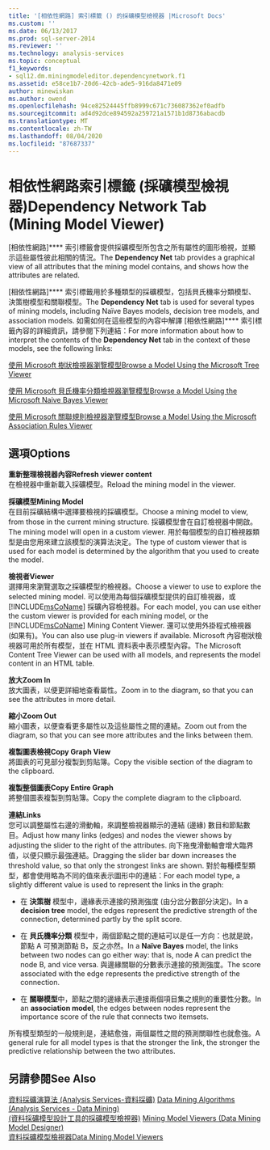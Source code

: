 ```yaml
---
title: '[相依性網路] 索引標籤 () 的採礦模型檢視器 |Microsoft Docs'
ms.custom: ''
ms.date: 06/13/2017
ms.prod: sql-server-2014
ms.reviewer: ''
ms.technology: analysis-services
ms.topic: conceptual
f1_keywords:
- sql12.dm.miningmodeleditor.dependencynetwork.f1
ms.assetid: e58ce1b7-20d6-42cb-ade5-916da8471e09
author: minewiskan
ms.author: owend
ms.openlocfilehash: 94ce82524445ffb8999c671c736087362ef0adfb
ms.sourcegitcommit: ad4d92dce894592a259721a1571b1d8736abacdb
ms.translationtype: MT
ms.contentlocale: zh-TW
ms.lasthandoff: 08/04/2020
ms.locfileid: "87687337"
---
```

# <a name="dependency-network-tab-mining-model-viewer"></a><span data-ttu-id="8b01b-102">相依性網路索引標籤 (採礦模型檢視器)</span><span class="sxs-lookup"><span data-stu-id="8b01b-102">Dependency Network Tab (Mining Model Viewer)</span></span>
  <span data-ttu-id="8b01b-103">[相依性網路]\*\*\*\* 索引標籤會提供採礦模型所包含之所有屬性的圖形檢視，並顯示這些屬性彼此相關的情況。</span><span class="sxs-lookup"><span data-stu-id="8b01b-103">The **Dependency Net** tab provides a graphical view of all attributes that the mining model contains, and shows how the attributes are related.</span></span>  
  
 <span data-ttu-id="8b01b-104">[相依性網路]\*\*\*\* 索引標籤用於多種類型的採礦模型，包括貝氏機率分類模型、決策樹模型和關聯模型。</span><span class="sxs-lookup"><span data-stu-id="8b01b-104">The **Dependency Net**  tab is used for several types of mining models, including Naïve Bayes models, decision tree models, and association models.</span></span> <span data-ttu-id="8b01b-105">如需如何在這些模型的內容中解譯 [相依性網路]\*\*\*\* 索引標籤內容的詳細資訊，請參閱下列連結：</span><span class="sxs-lookup"><span data-stu-id="8b01b-105">For more information about how to interpret the contents of the **Dependency Net**  tab in the context of these models, see the following links:</span></span>  
  
 [<span data-ttu-id="8b01b-106">使用 Microsoft 樹狀檢視器瀏覽模型</span><span class="sxs-lookup"><span data-stu-id="8b01b-106">Browse a Model Using the Microsoft Tree Viewer</span></span>](data-mining/browse-a-model-using-the-microsoft-tree-viewer.md)  
  
 [<span data-ttu-id="8b01b-107">使用 Microsoft 貝氏機率分類檢視器瀏覽模型</span><span class="sxs-lookup"><span data-stu-id="8b01b-107">Browse a Model Using the Microsoft Naive Bayes Viewer</span></span>](data-mining/browse-a-model-using-the-microsoft-naive-bayes-viewer.md)  
  
 [<span data-ttu-id="8b01b-108">使用 Microsoft 關聯規則檢視器瀏覽模型</span><span class="sxs-lookup"><span data-stu-id="8b01b-108">Browse a Model Using the Microsoft Association Rules Viewer</span></span>](data-mining/browse-a-model-using-the-microsoft-association-rules-viewer.md)  
  
## <a name="options"></a><span data-ttu-id="8b01b-109">選項</span><span class="sxs-lookup"><span data-stu-id="8b01b-109">Options</span></span>  
 <span data-ttu-id="8b01b-110">**重新整理檢視器內容**</span><span class="sxs-lookup"><span data-stu-id="8b01b-110">**Refresh viewer content**</span></span>  
 <span data-ttu-id="8b01b-111">在檢視器中重新載入採礦模型。</span><span class="sxs-lookup"><span data-stu-id="8b01b-111">Reload the mining model in the viewer.</span></span>  
  
 <span data-ttu-id="8b01b-112">**採礦模型**</span><span class="sxs-lookup"><span data-stu-id="8b01b-112">**Mining Model**</span></span>  
 <span data-ttu-id="8b01b-113">在目前採礦結構中選擇要檢視的採礦模型。</span><span class="sxs-lookup"><span data-stu-id="8b01b-113">Choose a mining model to view, from those in the current mining structure.</span></span> <span data-ttu-id="8b01b-114">採礦模型會在自訂檢視器中開啟。</span><span class="sxs-lookup"><span data-stu-id="8b01b-114">The mining model will open in a custom viewer.</span></span> <span data-ttu-id="8b01b-115">用於每個模型的自訂檢視器類型是由您用來建立該模型的演算法決定。</span><span class="sxs-lookup"><span data-stu-id="8b01b-115">The type of custom viewer that is used for each model is determined by the algorithm that you used to create the model.</span></span>  
  
 <span data-ttu-id="8b01b-116">**檢視者**</span><span class="sxs-lookup"><span data-stu-id="8b01b-116">**Viewer**</span></span>  
 <span data-ttu-id="8b01b-117">選擇用來瀏覽選取之採礦模型的檢視器。</span><span class="sxs-lookup"><span data-stu-id="8b01b-117">Choose a viewer to use to explore the selected mining model.</span></span> <span data-ttu-id="8b01b-118">可以使用為每個採礦模型提供的自訂檢視器，或 [!INCLUDE[msCoName](../includes/msconame-md.md)] 採礦內容檢視器。</span><span class="sxs-lookup"><span data-stu-id="8b01b-118">For each model, you can use either the custom viewer is provided for each mining model, or the [!INCLUDE[msCoName](../includes/msconame-md.md)] Mining Content Viewer.</span></span> <span data-ttu-id="8b01b-119">還可以使用外掛程式檢視器 (如果有)。</span><span class="sxs-lookup"><span data-stu-id="8b01b-119">You can also use plug-in viewers if available.</span></span> <span data-ttu-id="8b01b-120">Microsoft 內容樹狀檢視器可用於所有模型，並在 HTML 資料表中表示模型內容。</span><span class="sxs-lookup"><span data-stu-id="8b01b-120">The Microsoft Content Tree Viewer can be used with all models, and represents the model content in an HTML table.</span></span>  
  
 <span data-ttu-id="8b01b-121">**放大**</span><span class="sxs-lookup"><span data-stu-id="8b01b-121">**Zoom In**</span></span>  
 <span data-ttu-id="8b01b-122">放大圖表，以便更詳細地查看屬性。</span><span class="sxs-lookup"><span data-stu-id="8b01b-122">Zoom in to the diagram, so that you can see the attributes in more detail.</span></span>  
  
 <span data-ttu-id="8b01b-123">**縮小**</span><span class="sxs-lookup"><span data-stu-id="8b01b-123">**Zoom Out**</span></span>  
 <span data-ttu-id="8b01b-124">縮小圖表，以便查看更多屬性以及這些屬性之間的連結。</span><span class="sxs-lookup"><span data-stu-id="8b01b-124">Zoom out from the diagram, so that you can see more attributes and the links between them.</span></span>  
  
 <span data-ttu-id="8b01b-125">**複製圖表檢視**</span><span class="sxs-lookup"><span data-stu-id="8b01b-125">**Copy Graph View**</span></span>  
 <span data-ttu-id="8b01b-126">將圖表的可見部分複製到剪貼簿。</span><span class="sxs-lookup"><span data-stu-id="8b01b-126">Copy the visible section of the diagram to the clipboard.</span></span>  
  
 <span data-ttu-id="8b01b-127">**複製整個圖表**</span><span class="sxs-lookup"><span data-stu-id="8b01b-127">**Copy Entire Graph**</span></span>  
 <span data-ttu-id="8b01b-128">將整個圖表複製到剪貼簿。</span><span class="sxs-lookup"><span data-stu-id="8b01b-128">Copy the complete diagram to the clipboard.</span></span>  
  
 <span data-ttu-id="8b01b-129">**連結**</span><span class="sxs-lookup"><span data-stu-id="8b01b-129">**Links**</span></span>  
 <span data-ttu-id="8b01b-130">您可以調整屬性右邊的滑動軸，來調整檢視器顯示的連結 (邊緣) 數目和節點數目。</span><span class="sxs-lookup"><span data-stu-id="8b01b-130">Adjust how many links (edges) and nodes the viewer shows by adjusting the slider to the right of the attributes.</span></span> <span data-ttu-id="8b01b-131">向下拖曳滑動軸會增大臨界值，以便只顯示最強連結。</span><span class="sxs-lookup"><span data-stu-id="8b01b-131">Dragging the slider bar down increases the threshold value, so that only the strongest links are shown.</span></span> <span data-ttu-id="8b01b-132">對於每種模型類型，都會使用略為不同的值來表示圖形中的連結：</span><span class="sxs-lookup"><span data-stu-id="8b01b-132">For each model type, a slightly different value is used to represent the links in the graph:</span></span>  
  
-   <span data-ttu-id="8b01b-133">在 **決策樹** 模型中，邊緣表示連接的預測強度 (由分岔分數部分決定)。</span><span class="sxs-lookup"><span data-stu-id="8b01b-133">In a **decision tree** model, the edges represent the predictive strength of the connection, determined partly by the split score.</span></span>  
  
-   <span data-ttu-id="8b01b-134">在 **貝氏機率分類** 模型中，兩個節點之間的連結可以是任一方向：也就是說，節點 A 可預測節點 B，反之亦然。</span><span class="sxs-lookup"><span data-stu-id="8b01b-134">In a **Naïve Bayes** model, the links between two nodes can go either way: that is, node A can predict the node B, and vice versa.</span></span> <span data-ttu-id="8b01b-135">與邊緣關聯的分數表示連接的預測強度。</span><span class="sxs-lookup"><span data-stu-id="8b01b-135">The score associated with the edge represents the predictive strength of the connection.</span></span>  
  
-   <span data-ttu-id="8b01b-136">在 **關聯模型**中，節點之間的邊緣表示連接兩個項目集之規則的重要性分數。</span><span class="sxs-lookup"><span data-stu-id="8b01b-136">In an **association model**, the edges between nodes represent the importance score of the rule that connects two itemsets.</span></span>  
  
 <span data-ttu-id="8b01b-137">所有模型類型的一般規則是，連結愈強，兩個屬性之間的預測關聯性也就愈強。</span><span class="sxs-lookup"><span data-stu-id="8b01b-137">A general rule for all model types is that the stronger the link, the stronger the predictive relationship between the two attributes.</span></span>  
  
## <a name="see-also"></a><span data-ttu-id="8b01b-138">另請參閱</span><span class="sxs-lookup"><span data-stu-id="8b01b-138">See Also</span></span>  
 <span data-ttu-id="8b01b-139">[資料採礦演算法 &#40;Analysis Services-資料採礦&#41;](data-mining/data-mining-algorithms-analysis-services-data-mining.md) </span><span class="sxs-lookup"><span data-stu-id="8b01b-139">[Data Mining Algorithms &#40;Analysis Services - Data Mining&#41;](data-mining/data-mining-algorithms-analysis-services-data-mining.md) </span></span>  
 <span data-ttu-id="8b01b-140">[&#40;資料採礦模型設計工具的採礦模型檢視器&#41;](mining-model-viewers-data-mining-model-designer.md) </span><span class="sxs-lookup"><span data-stu-id="8b01b-140">[Mining Model Viewers &#40;Data Mining Model Designer&#41;](mining-model-viewers-data-mining-model-designer.md) </span></span>  
 [<span data-ttu-id="8b01b-141">資料採礦模型檢視器</span><span class="sxs-lookup"><span data-stu-id="8b01b-141">Data Mining Model Viewers</span></span>](data-mining/data-mining-model-viewers.md)  
  
  
